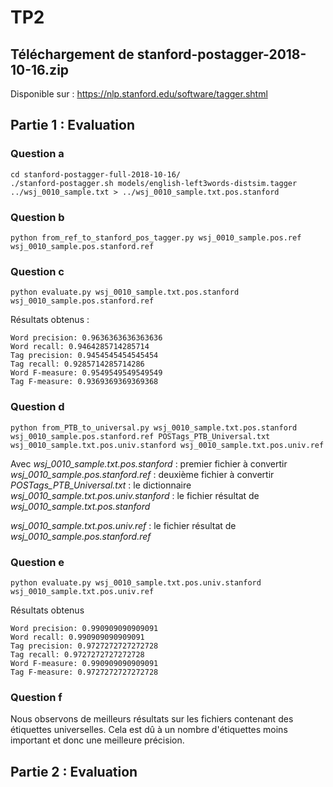 # TP2

## Téléchargement de stanford-postagger-2018-10-16.zip
Disponible sur : https://nlp.stanford.edu/software/tagger.shtml


## Partie 1 : Evaluation
### Question a
```
cd stanford-postagger-full-2018-10-16/
./stanford-postagger.sh models/english-left3words-distsim.tagger ../wsj_0010_sample.txt > ../wsj_0010_sample.txt.pos.stanford
```

### Question b
```
python from_ref_to_stanford_pos_tagger.py wsj_0010_sample.pos.ref wsj_0010_sample.pos.stanford.ref
```
### Question c
```
python evaluate.py wsj_0010_sample.txt.pos.stanford wsj_0010_sample.pos.stanford.ref
```

Résultats obtenus : 

```
Word precision: 0.9636363636363636
Word recall: 0.9464285714285714
Tag precision: 0.9454545454545454
Tag recall: 0.9285714285714286
Word F-measure: 0.9549549549549549
Tag F-measure: 0.9369369369369368
```

### Question d
```
python from_PTB_to_universal.py wsj_0010_sample.txt.pos.stanford wsj_0010_sample.pos.stanford.ref POSTags_PTB_Universal.txt wsj_0010_sample.txt.pos.univ.stanford wsj_0010_sample.txt.pos.univ.ref
```
Avec *wsj_0010_sample.txt.pos.stanford* : premier fichier à convertir
*wsj_0010_sample.pos.stanford.ref* : deuxième fichier à convertir
*POSTags_PTB_Universal.txt* : le dictionnaire
*wsj_0010_sample.txt.pos.univ.stanford* : le fichier résultat de *wsj_0010_sample.txt.pos.stanford*

*wsj_0010_sample.txt.pos.univ.ref* : le fichier résultat de *wsj_0010_sample.pos.stanford.ref*


### Question e
```
python evaluate.py wsj_0010_sample.txt.pos.univ.stanford wsj_0010_sample.txt.pos.univ.ref
```

Résultats obtenus
```
Word precision: 0.990909090909091
Word recall: 0.990909090909091
Tag precision: 0.9727272727272728
Tag recall: 0.9727272727272728
Word F-measure: 0.990909090909091
Tag F-measure: 0.9727272727272728
```

### Question f
Nous observons de meilleurs résultats sur les fichiers contenant des étiquettes universelles. Cela est dû à un nombre d'étiquettes moins important et donc une meilleure précision.


## Partie 2 : Evaluation

